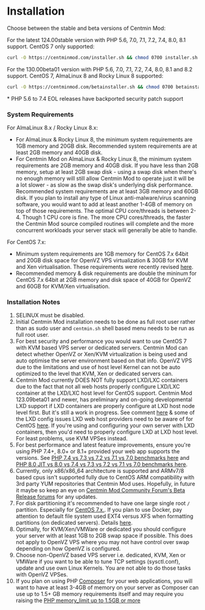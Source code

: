 # Installation

Choose between the stable and beta versions of Centmin Mod:

For the latest 124.00stable version with PHP 5.6, 7.0, 7.1, 7.2, 7.4, 8.0, 8.1 support. CentOS 7 only supported:

```bash
curl -O https://centminmod.com/installer.sh && chmod 0700 installer.sh && bash installer.sh
```

For the 130.00beta01 version with PHP 5.6, 7.0, 7.1, 7.2, 7.4, 8.0, 8.1 and 8.2 support. CentOS 7, AlmaLinux 8 and Rocky Linux 8 supported:

```bash
curl -O https://centminmod.com/betainstaller.sh && chmod 0700 betainstaller.sh && bash betainstaller.sh
```

\* PHP 5.6 to 7.4 EOL releases have backported security patch support

### System Requirements

For AlmaLinux 8.x / Rocky Linux 8.x:

* For AlmaLinux & Rocky Linux 8, the minimum system requirements are 1GB memory and 20GB disk. Recommended system requirements are at least 2GB memory and 40GB disk.
* For Centmin Mod on AlmaLinux & Rocky Linux 8, the minimum system requirements are 2GB memory and 40GB disk. If you have less than 2GB memory, setup at least 2GB swap disk - using a swap disk when there's no enough memory will still allow Centmin Mod to operate just it will be a lot slower - as slow as the swap disk's underlying disk performance. Recommended system requirements are at least 3GB memory and 60GB disk. If you plan to install any type of Linux anti-malware/virus scanning software, you would want to add at least another 1-4GB of memory on top of those requirements. The optimal CPU core/threads is between 2-4. Though 1 CPU core is fine. The more CPU cores/threads, the faster the Centmin Mod source compiled routines will complete and the more concurrent workloads your server stack will generally be able to handle.

For CentOS 7.x:

* Minimum system requirements are 1GB memory for CentOS 7.x 64bit and 20GB disk space for OpenVZ VPS virtualization & 30GB for KVM and Xen virtualisation. These requirements were recently revised [here](https://community.centminmod.com/threads/6075/).
* Recommended memory & disk requirements are double the mininum for CentOS 7.x 64bit at 2GB memory and disk space of 40GB for OpenVZ and 60GB for KVM/Xen virtualisation.

### Installation Notes

1. SELINUX must be disabled.
2. Initial Centmin Mod installation needs to be done as full root user rather than as sudo user and `centmin.sh` shell based menu needs to be run as full root user.
3. For best security and performance you would want to use CentOS 7 with KVM based VPS server or dedicated servers. Centmin Mod can detect whether OpenVZ or Xen/KVM virtualization is being used and auto optimise the server environment based on that info. OpenVZ VPS due to the limitations and use of host level Kernel can not be auto optimized to the level that KVM, Xen or dedicated servers can.
4. Centmin Mod currently DOES NOT fully support LXD/LXC containers due to the fact that not all web hosts properly configure LXD/LXC container at the LXD/LXC host level for CentOS support. Centmin Mod 123.09beta01 and newer, has preliminary and on-going developmental LXD support if LXD containers are properly configure at LXD host node level first. But it's still a work in progress. See comment [here](https://community.centminmod.com/threads/csf-locked-up-vps-twice.17567/#post-74314) & some of the LXD config issues LXD web host providers need to be aware of for CentOS [here](https://discuss.linuxcontainers.org/t/centos-7-5-container-operation-not-permitted/1957). If you're using and configuring your own server with LXD containers, then you'd need to properly configure LXD at LXD host level. For least problems, use KVM VPSes instead.
5. For best performance and latest feature improvements, ensure you're using PHP 7.4+, 8.0+ or 8.1+ provided your web app supports the versions. See [PHP 7.4 vs 7.3 vs 7.2 vs 7.1 vs 7.0 benchmarks here](https://community.centminmod.com/threads/php-benchmarks-7-4-vs-7-3-vs-7-2-vs-7-1-vs-7-0-php-fpm.18741/) and [PHP 8.0 JIT vs 8.0 vs 7.4 vs 7.3 vs 7.2 vs 7.1 vs 7.0 benchmarks here](https://community.centminmod.com/threads/php-8-0-0-ga-stable-release.20739/).
6. Currently, only x86/x86\_64 architecture is supported and ARMv7/8 based cpus isn't supported fully due to CentOS ARM compatibility with 3rd party YUM repositories that Centmin Mod uses. Hopefully, in future it maybe so keep an eye on [Centmin Mod Community Forum's Beta Release forums](https://community.centminmod.com/forums/beta-release-code.9/) for any updates.
7. For disk partitioning it's recommended to have one large single root `/` partition. Especially for [CentOS 7.x.](https://community.centminmod.com/threads/tip-centos-7-do-not-have-usr-on-separate-partition.11832/). If you plan to use Docker, pay attention to default file system used EXT4 versus XFS when formatting partitions (on dedicated servers). Details [here](https://community.centminmod.com/threads/using-docker-on-centos-7-choose-ext4-over-xfs.12492/).
8. Optimally, for KVM/Xen/VMWare or dedicated you should configure your server with at least 1GB to 2GB swap space if possible. This does not apply to OpenVZ VPS where you may not have control over swap depending on how OpenVZ is configured.
9. Choose non-OpenVZ based VPS server i.e. dedicated, KVM, Xen or VMWare if you want to be able to tune TCP settings (sysctl.conf), update and use own Linux Kernels. You are not able to do those tasks with OpenVZ VPSes.
10. If you plan on using PHP [Composer](https://getcomposer.org/) for your web applications, you will want to have at least 3-4GB of memory on your server as Composer can use up to 1.5+ GB memory requirements itself and may require you raising the [PHP memory\_limit up to 1.5GB or more](https://getcomposer.org/doc/articles/troubleshooting.md#memory-limit-errors)
